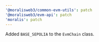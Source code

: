 ```yaml
---
'@moralisweb3/common-evm-utils': patch
'@moralisweb3/evm-api': patch
'moralis': patch
---
```


Added `BASE_SEPOLIA` to the `EvmChain` class.
